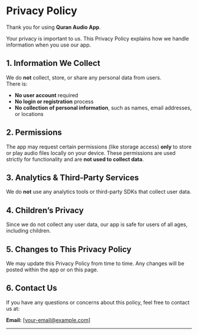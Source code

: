 # Privacy Policy

Thank you for using **Quran Audio App**.

Your privacy is important to us. This Privacy Policy explains how we handle information when you use our app.

## 1. Information We Collect

We do **not** collect, store, or share any personal data from users.  
There is:

- **No user account** required
- **No login or registration** process
- **No collection of personal information**, such as names, email addresses, or locations

## 2. Permissions

The app may request certain permissions (like storage access) **only** to store or play audio files locally on your device. These permissions are used strictly for functionality and are **not used to collect data**.

## 3. Analytics & Third-Party Services

We do **not** use any analytics tools or third-party SDKs that collect user data.

## 4. Children’s Privacy

Since we do not collect any user data, our app is safe for users of all ages, including children.

## 5. Changes to This Privacy Policy

We may update this Privacy Policy from time to time. Any changes will be posted within the app or on this page.

## 6. Contact Us

If you have any questions or concerns about this policy, feel free to contact us at:

**Email:** [your-email@example.com]

---
